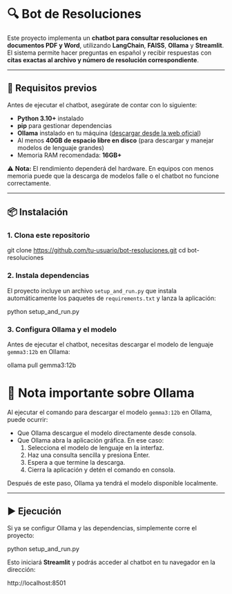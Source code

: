 # 🔍 Bot de Resoluciones  

Este proyecto implementa un **chatbot para consultar resoluciones en documentos PDF y Word**, utilizando **LangChain**, **FAISS**, **Ollama** y **Streamlit**.  
El sistema permite hacer preguntas en español y recibir respuestas con **citas exactas al archivo y número de resolución correspondiente**.  

---

## 🚀 Requisitos previos  

Antes de ejecutar el chatbot, asegúrate de contar con lo siguiente:  

- **Python 3.10+** instalado  
- **pip** para gestionar dependencias  
- **Ollama** instalado en tu máquina ([descargar desde la web oficial](https://ollama.com))  
- Al menos **40GB de espacio libre en disco** (para descargar y manejar modelos de lenguaje grandes)  
- Memoria RAM recomendada: **16GB+**  

⚠️ **Nota:** El rendimiento dependerá del hardware. En equipos con menos memoria puede que la descarga de modelos falle o el chatbot no funcione correctamente.  

---

## 📦 Instalación  

### 1. Clona este repositorio  

git clone https://github.com/tu-usuario/bot-resoluciones.git
cd bot-resoluciones

### 2. Instala dependencias

El proyecto incluye un archivo `setup_and_run.py` que instala automáticamente los paquetes de `requirements.txt` y lanza la aplicación:

python setup_and_run.py

### 3. Configura Ollama y el modelo

Antes de ejecutar el chatbot, necesitas descargar el modelo de lenguaje `gemma3:12b` en Ollama:

ollama pull gemma3:12b


# 📝 Nota importante sobre Ollama

Al ejecutar el comando para descargar el modelo `gemma3:12b` en Ollama, puede ocurrir:

- Que Ollama descargue el modelo directamente desde consola.  
- Que Ollama abra la aplicación gráfica. En ese caso:
  1. Selecciona el modelo de lenguaje en la interfaz.  
  2. Haz una consulta sencilla y presiona Enter.  
  3. Espera a que termine la descarga.  
  4. Cierra la aplicación y detén el comando en consola.  

Después de este paso, Ollama ya tendrá el modelo disponible localmente.

---

## ▶️ Ejecución

Si ya se configur Ollama y las dependencias, simplemente corre el proyecto:

python setup_and_run.py

Esto iniciará **Streamlit** y podrás acceder al chatbot en tu navegador en la dirección:

http://localhost:8501

